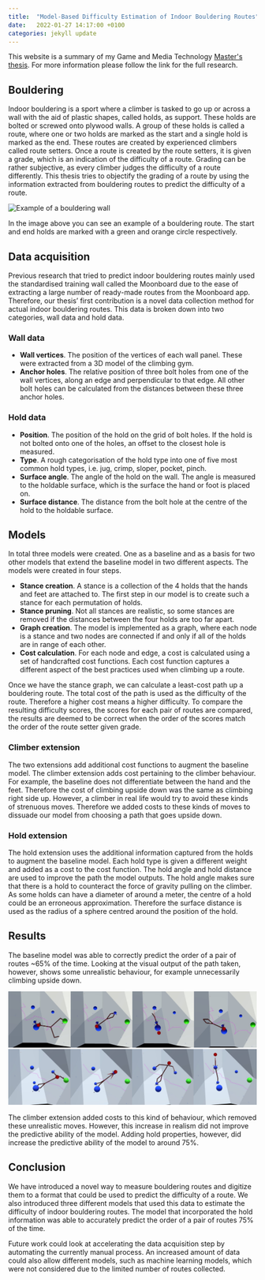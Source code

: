 ```yaml
---
title:  "Model-Based Difficulty Estimation of Indoor Bouldering Routes"
date:   2022-01-27 14:17:00 +0100
categories: jekyll update
---
```


This website is a summary of my Game and Media Technology [Master's thesis](https://github.com/resul4e/MasterThesis/raw/master/Resul_Celik_Thesis_Final.pdf). For more information please follow the link for the full research.

## Bouldering

Indoor bouldering is a sport where a climber is tasked to go up or across a wall with the aid of plastic shapes, called holds, as support. These holds are bolted or screwed onto plywood walls. A group of these holds is called a route, where one or two holds are marked as the start and a single hold is marked as the end. These routes are created by experienced climbers called route setters. Once a route is created by the route setters, it is given a grade, which is an indication of the difficulty of a route. Grading can be rather subjective, as every climber judges the difficulty of a route differently. This thesis tries to objectify the grading of a route by using the information extracted from bouldering routes to predict the difficulty of a route.

![Example of a bouldering wall](/assets/RouteExample.png)

In the image above you can see an example of a bouldering route. The start and end holds are marked with a green and orange circle respectively.

## Data acquisition

Previous research that tried to predict indoor bouldering routes mainly used the standardised training wall called the Moonboard due to the ease of extracting a large number of ready-made routes from the Moonboard app. Therefore, our thesis’ first contribution is a novel data collection method for actual indoor bouldering routes. This data is broken down into two categories, wall data and hold data.

### Wall data

- **Wall vertices**. The position of the vertices of each wall panel. These were extracted from a 3D model of the climbing gym.
- **Anchor holes**. The relative position of three bolt holes from one of the wall vertices, along an edge and perpendicular to that edge. All other bolt holes can be calculated from the distances between these three anchor holes.

### Hold data

- **Position**. The position of the hold on the grid of bolt holes. If the hold is not bolted onto one of the holes, an offset to the closest hole is measured.
- **Type**. A rough categorisation of the hold type into one of five most common hold types, i.e. jug, crimp, sloper, pocket, pinch.
- **Surface angle**. The angle of the hold on the wall. The angle is measured to the holdable surface, which is the surface the hand or foot is placed on.
- **Surface distance**. The distance from the bolt hole at the centre of the hold to the holdable surface.

## Models

In total three models were created. One as a baseline and as a basis for two other models that extend the baseline model in two different aspects. The models were created in four steps.

- **Stance creation**. A stance is a collection of the 4 holds that the hands and feet are attached to. The first step in our model is to create such a stance for each permutation of holds.
- **Stance pruning**. Not all stances are realistic, so some stances are removed if the distances between the four holds are too far apart.
- **Graph creation**. The model is implemented as a graph, where each node is a stance and two nodes are connected if and only if all of the holds are in range of each other.
- **Cost calculation**. For each node and edge, a cost is calculated using a set of handcrafted cost functions. Each cost function captures a different aspect of the best practices used when climbing up a route.

Once we have the stance graph, we can calculate a least-cost path up a bouldering route. The total cost of the path is used as the difficulty of the route. Therefore a higher cost means a higher difficulty. To compare the resulting difficulty scores, the scores for each pair of routes are compared, the results are deemed to be correct when the order of the scores match the order of the route setter given grade.

### Climber extension

The two extensions add additional cost functions to augment the baseline model. The climber extension adds cost pertaining to the climber behaviour. For example, the baseline does not differentiate between the hand and the feet. Therefore the cost of climbing upside down was the same as climbing right side up. However, a climber in real life would try to avoid these kinds of strenuous moves. Therefore we added costs to these kinds of moves to dissuade our model from choosing a path that goes upside down.
### Hold extension

The hold extension uses the additional information captured from the holds to augment the baseline model. Each hold type is given a different weight and added as a cost to the cost function. The hold angle and hold distance are used to improve the path the model outputs. The hold angle makes sure that there is a hold to counteract the force of gravity pulling on the climber. As some holds can have a diameter of around a meter, the centre of a hold could be an erroneous approximation. Therefore the surface distance is used as the radius of a sphere centred around the position of the hold.

## Results

The baseline model was able to correctly predict the order of a pair of routes ~65% of the time. Looking at the visual output of the path taken, however, shows some unrealistic behaviour, for example unnecessarily climbing upside down. 

![A path where a virtual climber is climbing upside down](/assets/UpsideDown.jpg)
![A path where a virtual climber is climbing right side up](/assets/NotUpsideDown.jpg)

The climber extension added costs to this kind of behaviour, which removed these unrealistic moves. However, this increase in realism did not improve the predictive ability of the model. Adding hold properties, however, did increase the predictive ability of the model to around 75%.


## Conclusion

We have introduced a novel way to measure bouldering routes and digitize them to a format that could be used to predict the difficulty of a route. We also introduced three different models that used this data to estimate the difficulty of indoor bouldering routes. The model that incorporated the hold information was able to accurately predict the order of a pair of routes 75% of the time.

Future work could look at accelerating the data acquisition step by automating the currently manual process. An increased amount of data could also allow different models, such as machine learning models, which were not considered due to the limited number of routes collected.